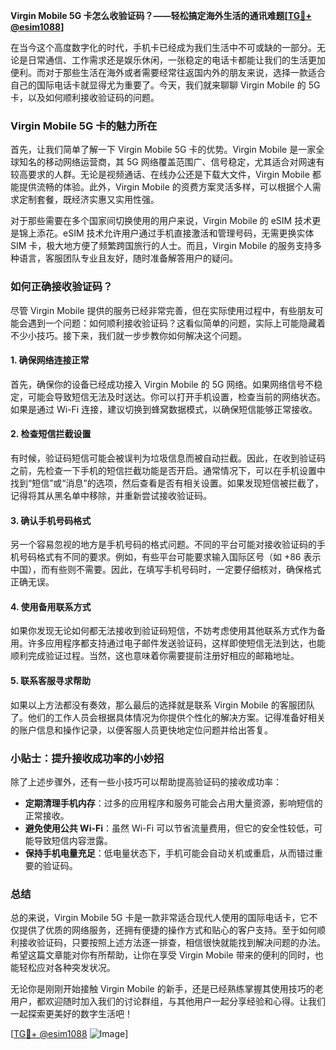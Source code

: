 **Virgin Mobile 5G 卡怎么收验证码？——轻松搞定海外生活的通讯难题[[TG💪+ @esim1088](https://t.me/s/esim1088)]**

在当今这个高度数字化的时代，手机卡已经成为我们生活中不可或缺的一部分。无论是日常通信、工作需求还是娱乐休闲，一张稳定的电话卡都能让我们的生活更加便利。而对于那些生活在海外或者需要经常往返国内外的朋友来说，选择一款适合自己的国际电话卡就显得尤为重要了。今天，我们就来聊聊 Virgin Mobile 的 5G 卡，以及如何顺利接收验证码的问题。

### Virgin Mobile 5G 卡的魅力所在

首先，让我们简单了解一下 Virgin Mobile 5G 卡的优势。Virgin Mobile 是一家全球知名的移动网络运营商，其 5G 网络覆盖范围广、信号稳定，尤其适合对网速有较高要求的人群。无论是视频通话、在线办公还是下载大文件，Virgin Mobile 都能提供流畅的体验。此外，Virgin Mobile 的资费方案灵活多样，可以根据个人需求定制套餐，既经济实惠又实用性强。

对于那些需要在多个国家间切换使用的用户来说，Virgin Mobile 的 eSIM 技术更是锦上添花。eSIM 技术允许用户通过手机直接激活和管理号码，无需更换实体 SIM 卡，极大地方便了频繁跨国旅行的人士。而且，Virgin Mobile 的服务支持多种语言，客服团队专业且友好，随时准备解答用户的疑问。

### 如何正确接收验证码？

尽管 Virgin Mobile 提供的服务已经非常完善，但在实际使用过程中，有些朋友可能会遇到一个问题：如何顺利接收验证码？这看似简单的问题，实际上可能隐藏着不少小技巧。接下来，我们就一步步教你如何解决这个问题。

#### 1. 确保网络连接正常

首先，确保你的设备已经成功接入 Virgin Mobile 的 5G 网络。如果网络信号不稳定，可能会导致短信无法及时送达。你可以打开手机设置，检查当前的网络状态。如果是通过 Wi-Fi 连接，建议切换到蜂窝数据模式，以确保短信能够正常接收。

#### 2. 检查短信拦截设置

有时候，验证码短信可能会被误判为垃圾信息而被自动拦截。因此，在收到验证码之前，先检查一下手机的短信拦截功能是否开启。通常情况下，可以在手机设置中找到“短信”或“消息”的选项，然后查看是否有相关设置。如果发现短信被拦截了，记得将其从黑名单中移除，并重新尝试接收验证码。

#### 3. 确认手机号码格式

另一个容易忽视的地方是手机号码的格式问题。不同的平台可能对接收验证码的手机号码格式有不同的要求。例如，有些平台可能要求输入国际区号（如 +86 表示中国），而有些则不需要。因此，在填写手机号码时，一定要仔细核对，确保格式正确无误。

#### 4. 使用备用联系方式

如果你发现无论如何都无法接收到验证码短信，不妨考虑使用其他联系方式作为备用。许多应用程序都支持通过电子邮件发送验证码，这样即使短信无法到达，也能顺利完成验证过程。当然，这也意味着你需要提前注册好相应的邮箱地址。

#### 5. 联系客服寻求帮助

如果以上方法都没有奏效，那么最后的选择就是联系 Virgin Mobile 的客服团队了。他们的工作人员会根据具体情况为你提供个性化的解决方案。记得准备好相关的账户信息和操作记录，以便客服人员更快地定位问题并给出答复。

### 小贴士：提升接收成功率的小妙招

除了上述步骤外，还有一些小技巧可以帮助提高验证码的接收成功率：

- **定期清理手机内存**：过多的应用程序和服务可能会占用大量资源，影响短信的正常接收。
- **避免使用公共 Wi-Fi**：虽然 Wi-Fi 可以节省流量费用，但它的安全性较低，可能导致短信内容泄露。
- **保持手机电量充足**：低电量状态下，手机可能会自动关机或重启，从而错过重要的验证码。

### 总结

总的来说，Virgin Mobile 5G 卡是一款非常适合现代人使用的国际电话卡，它不仅提供了优质的网络服务，还拥有便捷的操作方式和贴心的客户支持。至于如何顺利接收验证码，只要按照上述方法逐一排查，相信很快就能找到解决问题的办法。希望这篇文章能对你有所帮助，让你在享受 Virgin Mobile 带来的便利的同时，也能轻松应对各种突发状况。

无论你是刚刚开始接触 Virgin Mobile 的新手，还是已经熟练掌握其使用技巧的老用户，都欢迎随时加入我们的讨论群组，与其他用户一起分享经验和心得。让我们一起探索更美好的数字生活吧！

[[TG💪+ @esim1088](https://t.me/s/esim1088) ![Image](https://i.postimg.cc/4NQfJmqS/Snipaste-2025-05-13-00-14-12.png)]